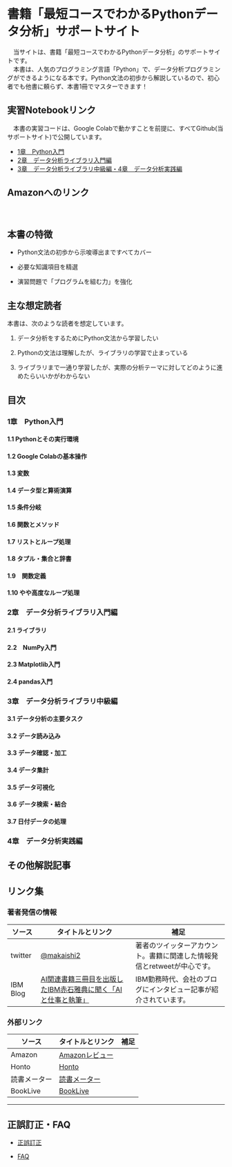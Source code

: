 # 書籍「最短コースでわかるPythonデータ分析」サポートサイト
<!---
<div align="left">
<img src="images/hyoshi.png" width="200">
</div>
-->  


　当サイトは、書籍「最短コースでわかるPythonデータ分析」のサポートサイトです。  
　本書は、人気のプログラミング言語「Python」で、データ分析プログラミングができるようになる本です。Python文法の初歩から解説しているので、初心者でも他書に頼らず、本書1冊でマスターできます！


## 実習Notebookリンク
　本書の実習コードは、Google Colabで動かすことを前提に、すべてGithub(当サポートサイト)で公開しています。  



* [1章　Python入門](refs/notebooks.md#CH01)
* [2章　データ分析ライブラリ入門編](refs/notebooks.md#CH02)
* [3章　データ分析ライブラリ中級編・4章　データ分析実践編](refs/notebooks.md#CH03_CH04)



<!---
[実習Notebookの動かし方](refs/how-to-run.md)
-->  



## Amazonへのリンク
<!---

[単行本](https://www.amazon.co.jp/dp/4296110322) 
 
[Kindle](https://www.amazon.co.jp/dp/B09G622WB6/)  
-->  

　
## 本書の特徴

* Python文法の初歩から示唆導出まですべてカバー


* 必要な知識項目を精選


* 演習問題で「プログラムを組む力」を強化



## 主な想定読者
本書は、次のような読者を想定しています。

1. データ分析をするためにPython文法から学習したい

2. Pythonの文法は理解したが、ライブラリの学習で止まっている

3. ライブラリまで一通り学習したが、実際の分析テーマに対してどのように進めたらいいかがわからない


## 目次

### 1章　Python入門

#### 1.1 Pythonとその実行環境
#### 1.2 Google Colabの基本操作
#### 1.3 変数
#### 1.4 データ型と算術演算
#### 1.5 条件分岐
#### 1.6 関数とメソッド
#### 1.7 リストとループ処理
#### 1.8 タプル・集合と辞書
#### 1.9　関数定義
#### 1.10  やや高度なループ処理

### 2章　データ分析ライブラリ入門編
#### 2.1 ライブラリ
#### 2.2　NumPy入門
#### 2.3 Matplotlib入門
#### 2.4 pandas入門

### 3章　データ分析ライブラリ中級編
#### 3.1 データ分析の主要タスク
#### 3.2 データ読み込み
#### 3.3 データ確認・加工
#### 3.4 データ集計
#### 3.5 データ可視化
#### 3.6 データ検索・結合
#### 3.7 日付データの処理

### 4章　データ分析実践編


## その他解説記事



## リンク集

### 著者発信の情報

|ソース  |タイトルとリンク  |補足|
|---|---|---|
|twitter|[@makaishi2](https://twitter.com/makaishi2)|著者のツイッターアカウント。書籍に関連した情報発信とretweetが中心です。|
|IBM Blog|[AI関連書籍三冊目を出版したIBM赤石雅典に聞く「AIと仕事と執筆」](https://www.ibm.com/blogs/solutions/jp-ja/data_science_and_ai_akaishi-san/)|IBM勤務時代、会社のブログにインタビュー記事が紹介されています。|



### 外部リンク


|ソース  |タイトルとリンク  |補足|
|---|---|---|
|Amazon|[Amazonレビュー](https://www.amazon.co.jp/product-reviews/4296110322)||
|Honto|[Honto](https://honto.jp/netstore/pd-book_31207319.html)||
|読書メーター|[読書メーター](https://bookmeter.com/books/18544605)||
|BookLive|[BookLive](https://booklive.jp/product/index/title_id/1014297/vol_no/001)||

***


## 正誤訂正・FAQ

<!---
* [Notebook補足情報](notebook-ref.md)
-->  

* [正誤訂正](refs/errors.md)

* [FAQ](refs/faqs.md)


